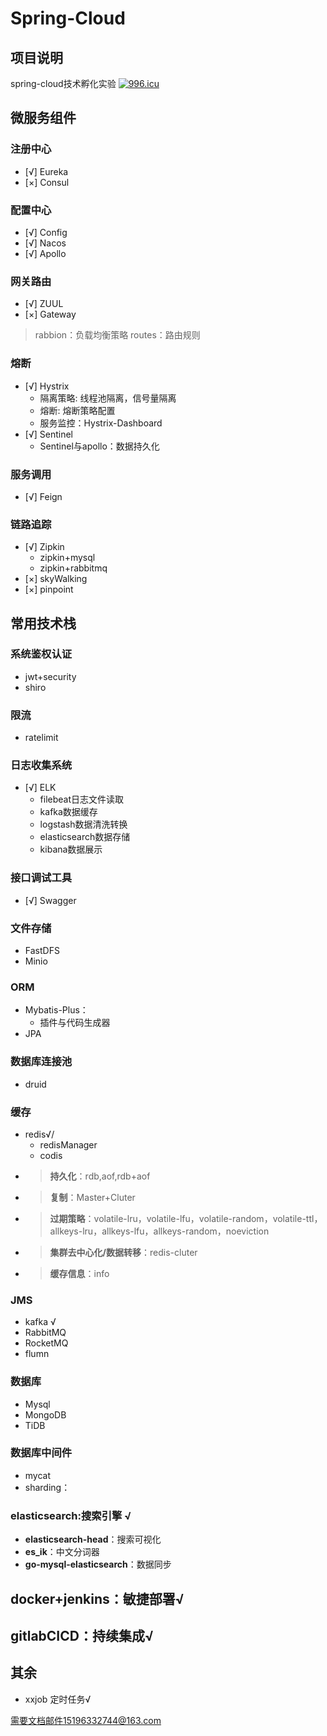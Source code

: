 #  Spring-Cloud
## 项目说明
spring-cloud技术孵化实验
<a href="https://996.icu"><img src="https://img.shields.io/badge/link-996.icu-red.svg" alt="996.icu"></a>
  
## 微服务组件
### 注册中心
 - [√] Eureka
 - [×] Consul
### 配置中心
 - [√] Config
 - [√] Nacos
 - [√] Apollo
### 网关路由
 - [√] ZUUL
 - [×] Gateway
 > rabbion：负载均衡策略  routes：路由规则
### 熔断
 - [√] Hystrix
    - 隔离策略: 线程池隔离，信号量隔离
    - 熔断: 熔断策略配置
    - 服务监控：Hystrix-Dashboard
 - [√] Sentinel
   - Sentinel与apollo：数据持久化
### 服务调用
 - [√] Feign
### 链路追踪
 - [√] Zipkin
   -  zipkin+mysql
   -  zipkin+rabbitmq
 - [×] skyWalking
 - [×] pinpoint

## 常用技术栈
### 系统鉴权认证
 - jwt+security
 - shiro
### 限流 
 - ratelimit 
### 日志收集系统
 - [√] ELK 
   -  filebeat日志文件读取  
   -  kafka数据缓存  
   -  logstash数据清洗转换    
   -  elasticsearch数据存储  
   -  kibana数据展示  
### 接口调试工具
 - [√] Swagger
### 文件存储
   -  FastDFS
   -  Minio
### ORM
  - Mybatis-Plus：
    - 插件与代码生成器
  - JPA
### 数据库连接池
  - druid
### 缓存
  - redis√/
    - redisManager
    - codis
  - > **持久化**：rdb,aof,rdb+aof
  - > **复制**：Master+Cluter
  - > **过期策略**：volatile-lru，volatile-lfu，volatile-random，volatile-ttl，allkeys-lru，allkeys-lfu，allkeys-random，noeviction
  - > **集群去中心化/数据转移**：redis-cluter
  - > **缓存信息**：info
### JMS
  - kafka √
  - RabbitMQ
  - RocketMQ
  - flumn
### 数据库
  - Mysql
  - MongoDB
  - TiDB
### 数据库中间件
  - mycat
  - sharding：
### elasticsearch:搜索引擎 √
- **elasticsearch-head**：搜索可视化
- **es_ik**：中文分词器
- **go-mysql-elasticsearch**：数据同步 
## docker+jenkins：敏捷部署√
## gitlabCICD：持续集成√
## 其余
 - xxjob 定时任务√

需要文档邮件15196332744@163.com


